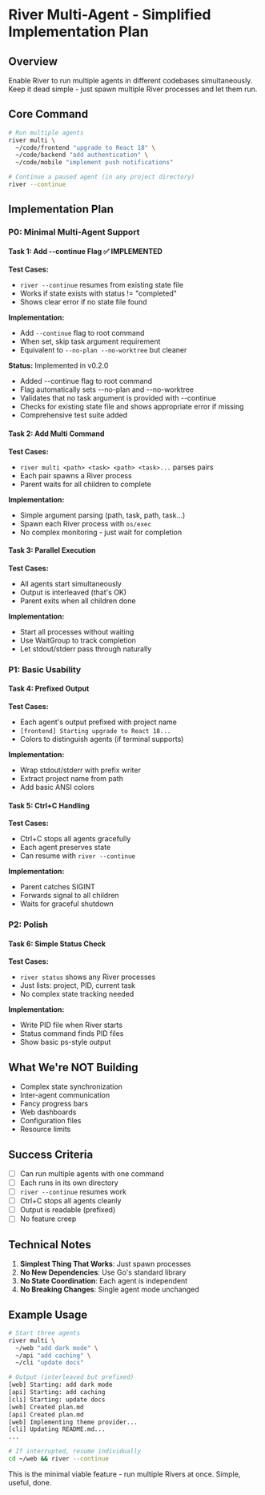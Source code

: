 # River Multi-Agent - Simplified Implementation Plan

## Overview
Enable River to run multiple agents in different codebases simultaneously. Keep it dead simple - just spawn multiple River processes and let them run.

## Core Command

```bash
# Run multiple agents
river multi \
  ~/code/frontend "upgrade to React 18" \
  ~/code/backend "add authentication" \
  ~/code/mobile "implement push notifications"

# Continue a paused agent (in any project directory)
river --continue
```

## Implementation Plan

### P0: Minimal Multi-Agent Support

#### Task 1: Add --continue Flag ✅ IMPLEMENTED
**Test Cases:**
- `river --continue` resumes from existing state file
- Works if state exists with status != "completed"
- Shows clear error if no state file found

**Implementation:**
- Add `--continue` flag to root command
- When set, skip task argument requirement
- Equivalent to `--no-plan --no-worktree` but cleaner

**Status:** Implemented in v0.2.0
- Added --continue flag to root command
- Flag automatically sets --no-plan and --no-worktree
- Validates that no task argument is provided with --continue
- Checks for existing state file and shows appropriate error if missing
- Comprehensive test suite added

#### Task 2: Add Multi Command
**Test Cases:**
- `river multi <path> <task> <path> <task>...` parses pairs
- Each pair spawns a River process
- Parent waits for all children to complete

**Implementation:**
- Simple argument parsing (path, task, path, task...)
- Spawn each River process with `os/exec`
- No complex monitoring - just wait for completion

#### Task 3: Parallel Execution
**Test Cases:**
- All agents start simultaneously
- Output is interleaved (that's OK)
- Parent exits when all children done

**Implementation:**
- Start all processes without waiting
- Use WaitGroup to track completion
- Let stdout/stderr pass through naturally

### P1: Basic Usability

#### Task 4: Prefixed Output
**Test Cases:**
- Each agent's output prefixed with project name
- `[frontend] Starting upgrade to React 18...`
- Colors to distinguish agents (if terminal supports)

**Implementation:**
- Wrap stdout/stderr with prefix writer
- Extract project name from path
- Add basic ANSI colors

#### Task 5: Ctrl+C Handling
**Test Cases:**
- Ctrl+C stops all agents gracefully
- Each agent preserves state
- Can resume with `river --continue`

**Implementation:**
- Parent catches SIGINT
- Forwards signal to all children
- Waits for graceful shutdown

### P2: Polish

#### Task 6: Simple Status Check
**Test Cases:**
- `river status` shows any River processes
- Just lists: project, PID, current task
- No complex state tracking needed

**Implementation:**
- Write PID file when River starts
- Status command finds PID files
- Show basic ps-style output

## What We're NOT Building
- Complex state synchronization
- Inter-agent communication  
- Fancy progress bars
- Web dashboards
- Configuration files
- Resource limits

## Success Criteria
- [ ] Can run multiple agents with one command
- [ ] Each runs in its own directory
- [ ] `river --continue` resumes work
- [ ] Ctrl+C stops all agents cleanly
- [ ] Output is readable (prefixed)
- [ ] No feature creep

## Technical Notes

1. **Simplest Thing That Works**: Just spawn processes
2. **No New Dependencies**: Use Go's standard library
3. **No State Coordination**: Each agent is independent
4. **No Breaking Changes**: Single agent mode unchanged

## Example Usage

```bash
# Start three agents
river multi \
  ~/web "add dark mode" \
  ~/api "add caching" \
  ~/cli "update docs"

# Output (interleaved but prefixed)
[web] Starting: add dark mode
[api] Starting: add caching  
[cli] Starting: update docs
[web] Created plan.md
[api] Created plan.md
[web] Implementing theme provider...
[cli] Updating README.md...
...

# If interrupted, resume individually
cd ~/web && river --continue
```

This is the minimal viable feature - run multiple Rivers at once. Simple, useful, done.